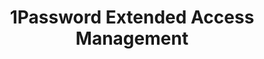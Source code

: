 ---
description: Secure every sign-in for every app on every device.
episode: 626
link: https://1password.com/unplugged
shortname: 1password.com-lup
title: 1Password Extended Access Management
---